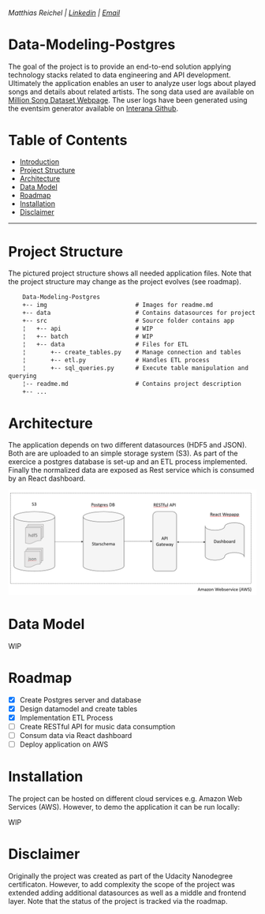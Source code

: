 ###### Matthias Reichel |	[Linkedin](https://www.linkedin.com/in/matthiasreichel/) | [Email](mailto:Matthias.K.Reichel@gmail.com)


# Data-Modeling-Postgres

The goal of the project is to provide an end-to-end solution applying technology stacks related to data engineering and API
development. Ultimately the application enables an user to analyze user logs about played songs and details about related artists. 
The song data used are available on <a href="http://millionsongdataset.com/pages/getting-dataset/" target="_blank">Million Song Dataset Webpage</a>. 
The user logs have been generated using the eventsim generator available on <a href="https://github.com/Interana/eventsim" target="_blank">Interana Github</a>.  

# Table of Contents

- [Introduction](#introduction)
- [Project Structure](#project-structure)
- [Architecture](#architecture)
- [Data Model](#data-model)
- [Roadmap](#roadmap)
- [Installation](#installation)
- [Disclaimer](#disclaimer)

___


# Project Structure

The pictured project structure shows all needed application files. Note that
the project structure may change as the project evolves (see roadmap).

```
	Data-Modeling-Postgres
    +-- img							# Images for readme.md
	+--	data						# Contains datasources for project
    +-- src                     	# Source folder contains app
    ¦   +-- api						# WIP
    ¦   +-- batch					# WIP
    ¦   +-- data					# Files for ETL 
    ¦		+-- create_tables.py	# Manage connection and tables        		
	¦		+-- etl.py				# Handles ETL process
	¦		+-- sql_queries.py		# Execute table manipulation and querying
	¦-- readme.md					# Contains project description
	+-- ...
```

# Architecture

The application depends on two different datasources (HDF5 and JSON). Both are are uploaded to an simple storage system (S3). As part of the exercice a postgres
database is set-up and an ETL process implemented. Finally the normalized data are exposed as Rest service which is consumed by an React dashboard.

![alt Image not available](https://raw.githubusercontent.com/MatthiasReichel/Data-Modeling-Postgres/master/img/Architecture.PNG)

# Data Model

WIP


# Roadmap

- [x] Create Postgres server and database
- [x] Design datamodel and create tables
- [x] Implementation ETL Process
- [ ] Create RESTful API for music data consumption
- [ ] Consum data via React dashboard
- [ ] Deploy application on AWS

# Installation

The project can be hosted on different cloud services e.g. Amazon Web Services (AWS). However, to demo the application it can be run locally:

WIP

# Disclaimer

Originally the project was created as part of the Udacity Nanodegree certificaton. However, to add complexity the scope
of the project was extended adding additional datasources as well as a middle and frontend layer.
Note that the status of the project is tracked via the roadmap.